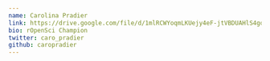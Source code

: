 ```yaml
---
name: Carolina Pradier
link: https://drive.google.com/file/d/1mlRCWYoqmLKUejy4eF-jtVBDUAHlS4go/view?usp=sharing
bio: rOpenSci Champion
twitter: caro_pradier
github: caropradier
---
```

